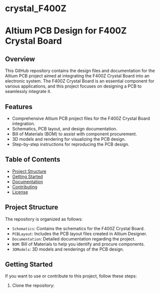 # crystal_F400Z

# Altium PCB Design for F400Z Crystal Board

## Overview

This GitHub repository contains the design files and documentation for the Altium PCB project aimed at integrating the F400Z Crystal Board into an electronic system. The F400Z Crystal Board is an essential component for various applications, and this project focuses on designing a PCB to seamlessly integrate it.

## Features

- Comprehensive Altium PCB project files for the F400Z Crystal Board integration.
- Schematics, PCB layout, and design documentation.
- Bill of Materials (BOM) to assist with component procurement.
- 3D models and rendering for visualizing the PCB design.
- Step-by-step instructions for reproducing the PCB design.

## Table of Contents

- [Project Structure](#project-structure)
- [Getting Started](#getting-started)
- [Documentation](#documentation)
- [Contributing](#contributing)
- [License](#license)

## Project Structure

The repository is organized as follows:

- `Schematics`: Contains the schematics for the F400Z Crystal Board.
- `PCBLayout`: Includes the PCB layout files created in Altium Designer.
- `Documentation`: Detailed documentation regarding the project.
- `BOM`: Bill of Materials to help you identify and procure components.
- `3DModels`: 3D models and renderings of the PCB design.

## Getting Started

If you want to use or contribute to this project, follow these steps:

1. Clone the repository:

   ```bash
